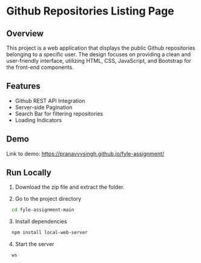
# Github Repositories Listing Page

## Overview
This project is a web application that displays the public Github repositories belonging to a specific user. The design focuses on providing a clean and user-friendly interface, utilizing HTML, CSS, JavaScript, and Bootstrap for the front-end components.

## Features

- Github REST API Integration
- Server-side Pagination
- Search Bar for filtering repositories
- Loading Indicators

## Demo

Link to demo: https://pranavvvsingh.github.io/fyle-assignment/


## Run Locally

1. Download the zip file and extract the folder.

2. Go to the project directory

```bash
  cd fyle-assignment-main
```

3. Install dependencies

```bash
  npm install local-web-server
```

4. Start the server

```bash
  ws
```



